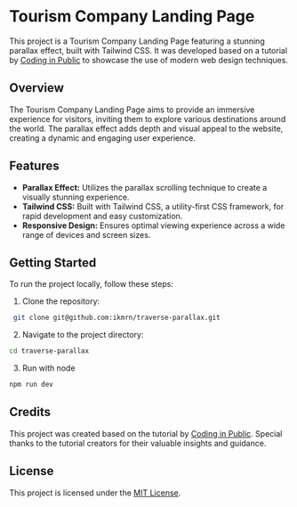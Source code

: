# Tourism Company Landing Page

This project is a Tourism Company Landing Page featuring a stunning parallax effect, built with Tailwind CSS. It was developed based on a tutorial by [Coding in Public](#) to showcase the use of modern web design techniques.

## Overview

The Tourism Company Landing Page aims to provide an immersive experience for visitors, inviting them to explore various destinations around the world. The parallax effect adds depth and visual appeal to the website, creating a dynamic and engaging user experience.

## Features

- **Parallax Effect:** Utilizes the parallax scrolling technique to create a visually stunning experience.
- **Tailwind CSS:** Built with Tailwind CSS, a utility-first CSS framework, for rapid development and easy customization.
- **Responsive Design:** Ensures optimal viewing experience across a wide range of devices and screen sizes.

## Getting Started

To run the project locally, follow these steps:

1. Clone the repository:

```bash
 git clone git@github.com:ikmrn/traverse-parallax.git
```

2. Navigate to the project directory:

```bash
cd traverse-parallax
```

3. Run with node

```bash
npm run dev
```

## Credits

This project was created based on the tutorial by [Coding in Public](https://www.youtube.com/@CodinginPublic). Special thanks to the tutorial creators for their valuable insights and guidance.

## License

This project is licensed under the [MIT License](LICENSE).
